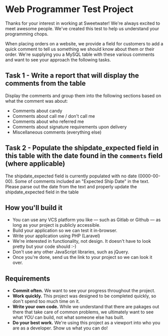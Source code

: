 # Web Programmer Test Project

Thanks for your interest in working at Sweetwater! We're always excited to meet awesome people. We've created this test to help us understand your programming chops.

When placing orders on a website, we provide a field for customers to add a quick comment to tell us something we should know about them or their order. We're supplying you a MySQL table with these various comments and want to see your approach the following tasks.


## Task 1 - Write a report that will display the comments from the table

Display the comments and group them into the following sections based on what the comment was about:
- Comments about candy
- Comments about call me / don't call me
- Comments about who referred me
- Comments about signature requirements upon delivery
- Miscellaneous comments (everything else)


## Task 2 - Populate the shipdate_expected field in this table with the date found in the `comments` field (where applicable)

The shipdate_expected field is currently populated with no date (0000-00-00). Some of comments included an "Expected Ship Date" in the text. Please parse out the date from the text and properly update the shipdate_expected field in the table


## How you'll build it

- You can use any VCS platform you like — such as Gitlab or Github — as long as your project is publicly accessible.
- Build your application so we can test it in-browser.
- Write your application using PHP (Laravel)
- We're interested in functionality, not design. It doesn't have to look pretty but your code should :-)
- Don't use any other JavaScript libraries, such as jQuery.
- Once you're done, send us the link to your project so we can look it over.


## Requirements

- __Commit often.__ We want to see your progress throughout the project.
- __Work quickly.__ This project was designed to be completed quickly, so don't spend too much time on it.
- __Write your own code.__ While we understand that there are pakages out there that take care of common problems, we ultimately want to see what _YOU_ can build, not what someone else has built.
- __Do your best work.__ We're using this project as a viewport into who you are as a developer. Show us what you can do!
